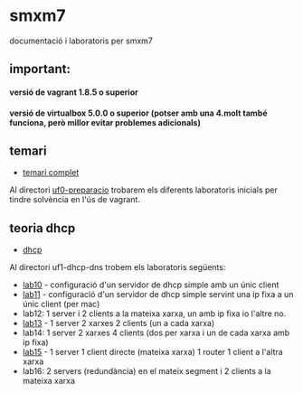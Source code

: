 # smxm7
documentació i laboratoris per smxm7

## important: 
#### versió de vagrant 1.8.5 o superior
#### versió de virtualbox 5.0.0 o superior (potser amb una 4.molt també funciona, però millor evitar problemes adicionals)

## temari
- [temari complet](https://gitlab.com/joanq/SMX-M7-Serveis)

Al directori [uf0-preparacio](uf0-preparacio) trobarem els diferents laboratoris inicials per tindre solvència en l'ús de vagrant.

## teoria dhcp
- [dhcp](https://gitlab.com/joanq/SMX-M7-Serveis/tree/master/UF1/dhcp)

Al directori uf1-dhcp-dns trobem els laboratoris següents:
- [lab10](uf1-dhcp-dns/labs/lab10) - configuració d'un servidor de dhcp simple amb un únic client
- [lab11](uf1-dhcp-dns/labs/lab11) -  configuració d'un servidor de dhcp simple servint una ip fixa a un únic client (per mac)
- lab12: 1 server i 2 clients a la mateixa xarxa, un amb ip fixa io l'altre no.
- [lab13](uf1-dhcp-dns/labs/lab13) -  1 server 2 xarxes 2 clients (un a cada xarxa)
- lab14: 1 server 2 xarxes 4 clients (dos per xarxa i un de cada xarxa amb ip fixa)
- [lab15](uf1-dhcp-dns/labs/lab15) -  1 server 1 client directe (mateixa xarxa) 1 router 1 client a l'altra xarxa
- lab16: 2 servers (redundància) en el mateix segment i 2 clients a la mateixa xarxa

